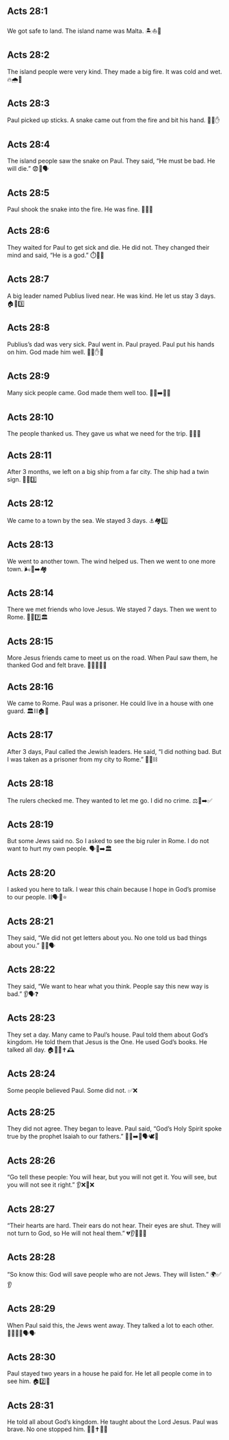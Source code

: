 ## Acts 28:1
We got safe to land. The island name was Malta. 🏝️⛵🙏
## Acts 28:2
The island people were very kind. They made a big fire. It was cold and wet. 🔥🌧️🥶
## Acts 28:3
Paul picked up sticks. A snake came out from the fire and bit his hand. 🐍🔥✋
## Acts 28:4
The island people saw the snake on Paul. They said, “He must be bad. He will die.” 😨🐍🗣️
## Acts 28:5
Paul shook the snake into the fire. He was fine. 💪🔥🙂
## Acts 28:6
They waited for Paul to get sick and die. He did not. They changed their mind and said, “He is a god.” ⏱️👀😮
## Acts 28:7
A big leader named Publius lived near. He was kind. He let us stay 3 days. 🏠🤝3️⃣
## Acts 28:8
Publius’s dad was very sick. Paul went in. Paul prayed. Paul put his hands on him. God made him well. 🤒🙏✋✨
## Acts 28:9
Many sick people came. God made them well too. 🧑‍🦽➡️🙂✨
## Acts 28:10
The people thanked us. They gave us what we need for the trip. 🎁🛶🍞
## Acts 28:11
After 3 months, we left on a big ship from a far city. The ship had a twin sign. 🚢👬3️⃣
## Acts 28:12
We came to a town by the sea. We stayed 3 days. ⚓🏘️3️⃣
## Acts 28:13
We went to another town. The wind helped us. Then we went to one more town. 🌬️🚢➡️🏘️
## Acts 28:14
There we met friends who love Jesus. We stayed 7 days. Then we went to Rome. 🤝⛪7️⃣🏛️
## Acts 28:15
More Jesus friends came to meet us on the road. When Paul saw them, he thanked God and felt brave. 🚶‍♂️🤗🙏💪
## Acts 28:16
We came to Rome. Paul was a prisoner. He could live in a house with one guard. 🏛️⛓️🏠👮
## Acts 28:17
After 3 days, Paul called the Jewish leaders. He said, “I did nothing bad. But I was taken as a prisoner from my city to Rome.” 📣👥⛓️
## Acts 28:18
The rulers checked me. They wanted to let me go. I did no crime. ⚖️👀➡️✅
## Acts 28:19
But some Jews said no. So I asked to see the big ruler in Rome. I do not want to hurt my own people. 🗣️🚫➡️🏛️
## Acts 28:20
I asked you here to talk. I wear this chain because I hope in God’s promise to our people. ⛓️🗣️🙏⭐
## Acts 28:21
They said, “We did not get letters about you. No one told us bad things about you.” 📜❌🗣️
## Acts 28:22
They said, “We want to hear what you think. People say this new way is bad.” 👂🗣️❓
## Acts 28:23
They set a day. Many came to Paul’s house. Paul told them about God’s kingdom. He told them that Jesus is the One. He used God’s books. He talked all day. 🏠📖👑✝️🕰️
## Acts 28:24
Some people believed Paul. Some did not. ✅❌
## Acts 28:25
They did not agree. They began to leave. Paul said, “God’s Holy Spirit spoke true by the prophet Isaiah to our fathers.” 🧍‍♂️➡️🚪🗣️🕊️📜
## Acts 28:26
“Go tell these people: You will hear, but you will not get it. You will see, but you will not see it right.” 👂❌👀❌
## Acts 28:27
“Their hearts are hard. Their ears do not hear. Their eyes are shut. They will not turn to God, so He will not heal them.” 💔👂🚫👀🚫
## Acts 28:28
“So know this: God will save people who are not Jews. They will listen.” 🌍✅👂
## Acts 28:29
When Paul said this, the Jews went away. They talked a lot to each other. 🚶‍♂️🚶‍♂️🗣️🗣️
## Acts 28:30
Paul stayed two years in a house he paid for. He let all people come in to see him. 🏠2️⃣🤝
## Acts 28:31
He told all about God’s kingdom. He taught about the Lord Jesus. Paul was brave. No one stopped him. 👑📖✝️💬💪
